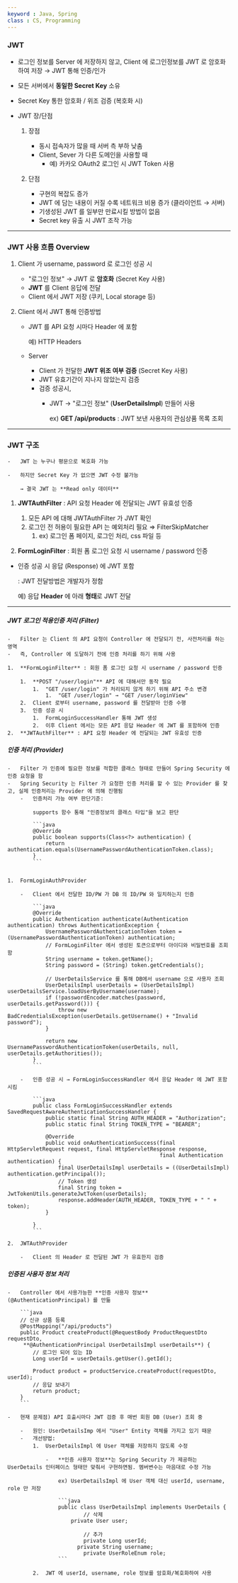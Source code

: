 ```yaml
---
keyword : Java, Spring
class : CS, Programming
---
```



### JWT
- 로그인 정보를 Server 에 저장하지 않고, Client 에 로그인정보를 JWT 로 암호화하여 저장 → JWT 통해 인증/인가

-   모든 서버에서 **동일한 Secret Key** 소유
-   Secret Key 통한 암호화 / 위조 검증 (복호화 시)
-   JWT 장/단점
    1.  장점
        
        -   동시 접속자가 많을 때 서버 측 부하 낮춤
        -   Client, Sever 가 다른 도메인을 사용할 때
            -   예) 카카오 OAuth2 로그인 시 JWT Token 사용
    2.  단점
        
        -   구현의 복잡도 증가
        -   JWT 에 담는 내용이 커질 수록 네트워크 비용 증가 (클라이언트 → 서버)
        -   기생성된 JWT 를 일부만 만료시킬 방법이 없음
        -   Secret key 유출 시 JWT 조작 가능

---

### JWT 사용 흐름 Overview
1.  Client 가 username, password 로 로그인 성공 시
    -   "로그인 정보" → JWT 로 **암호화** (Secret Key 사용)
    -   **JWT** 를 Client 응답에 전달
	-  Client 에서 JWT 저장 (쿠키, Local storage 등)

2.  Client 에서 JWT 통해 인증방법
    -  JWT 를 API 요청 시마다 Header 에 포함
        
        예) HTTP Headers
    -   Server
	    -  Client 가 전달한 **JWT 위조 여부 검증** (Secret Key 사용)
	    -   JWT 유효기간이 지나지 않았는지 검증
	    -   검증 성공시,
	        -   JWT → "로그인 정보" (**UserDetailsImpl**) 만들어 사용
	            
	            ex) **GET /api/products** : JWT 보낸 사용자의 관심상품 목록 조회


---

### JWT 구조
    -   JWT 는 누구나 평문으로 복호화 가능
        
    -   하지만 Secret Key 가 없으면 JWT 수정 불가능
        
        → 결국 JWT 는 **Read only 데이터**



1.  **JWTAuthFilter** : API 요청 Header 에 전달되는 JWT 유효성 인증
    1.  모든 API 에 대해 JWTAuthFilter 가 JWT 확인
    2.  로그인 전 허용이 필요한 API 는 예외처리 필요 ⇒ FilterSkipMatcher
        1.  ex) 로그인 폼 페이지, 로그인 처리, css 파일 등


2.  **FormLoginFilter** : 회원 폼 로그인 요청 시 username / password 인증

-   인증 성공 시 응답 (Response) 에 JWT 포함
    
    : JWT 전달방법은 개발자가 정함
    
    예) 응답 **Header** 에 아래 **형태**로 JWT 전달


---

##### JWT 로그인 적용인증 처리 (Filter)
    
    -   Filter 는 Client 의 API 요청이 Controller 에 전달되기 전, 사전처리를 하는 영역
    -   즉, Controller 에 도달하기 전에 인증 처리를 하기 위해 사용
    
    1.  **FormLoginFilter** : 회원 폼 로그인 요청 시 username / password 인증
        
        1.  **POST "/user/login"** API 에 대해서만 동작 필요
            1.  "GET /user/login" 가 처리되지 않게 하기 위해 API 주소 변경
                1.  "GET /user/login" → "GET /user/loginView"
        2.  Client 로부터 username, password 를 전달받아 인증 수행
        3.  인증 성공 시
            1.  FormLoginSuccessHandler 통해 JWT 생성
            2.  이후 Client 에서는 모든 API 응답 Header 에 JWT 를 포함하여 인증
    2.  **JWTAuthFilter** : API 요청 Header 에 전달되는 JWT 유효성 인증


##### 인증 처리 (Provider)
    
    -   Filter 가 인증에 필요한 정보를 적합한 클래스 형태로 만들어 Spring Security 에 인증 요청을 함
    -   Spring Security 는 Filter 가 요청한 인증 처리를 할 수 있는 Provider 를 찾고, 실제 인증처리는 Provider 에 의해 진행됨
        -   인증처리 가능 여부 판단기준:
            
            supports 함수 통해 "인증정보의 클래스 타입"을 보고 판단
            
            ```java
            @Override
            public boolean supports(Class<?> authentication) {
                return authentication.equals(UsernamePasswordAuthenticationToken.class);
            }
            ```
            
    
    1.  FormLoginAuthProvider
        
        -   Client 에서 전달한 ID/PW 가 DB 의 ID/PW 와 일치하는지 인증
            
            ```java
            @Override
            public Authentication authenticate(Authentication authentication) throws AuthenticationException {
                UsernamePasswordAuthenticationToken token = (UsernamePasswordAuthenticationToken) authentication;
                // FormLoginFilter 에서 생성된 토큰으로부터 아이디와 비밀번호를 조회함
                String username = token.getName();
                String password = (String) token.getCredentials();
            
                // UserDetailsService 를 통해 DB에서 username 으로 사용자 조회
                UserDetailsImpl userDetails = (UserDetailsImpl) userDetailsService.loadUserByUsername(username);
                if (!passwordEncoder.matches(password, userDetails.getPassword())) {
                    throw new BadCredentialsException(userDetails.getUsername() + "Invalid password");
                }
            
                return new UsernamePasswordAuthenticationToken(userDetails, null, userDetails.getAuthorities());
            }
            ```
            
        -   인증 성공 시 → FormLoginSuccessHandler 에서 응답 Header 에 JWT 포함시킴
            
            ```java
            public class FormLoginSuccessHandler extends SavedRequestAwareAuthenticationSuccessHandler {
                public static final String AUTH_HEADER = "Authorization";
                public static final String TOKEN_TYPE = "BEARER";
            
                @Override
                public void onAuthenticationSuccess(final HttpServletRequest request, final HttpServletResponse response,
                                                    final Authentication authentication) {
                    final UserDetailsImpl userDetails = ((UserDetailsImpl) authentication.getPrincipal());
                    // Token 생성
                    final String token = JwtTokenUtils.generateJwtToken(userDetails);
                    response.addHeader(AUTH_HEADER, TOKEN_TYPE + " " + token);
                }
            
            }
            ```
            
    2.  JWTAuthProvider
        
        -   Client 의 Header 로 전달된 JWT 가 유효한지 검증


##### 인증된 사용자 정보 처리
    -   Controller 에서 사용가능한 **인증 사용자 정보** (@AuthenticationPrincipal) 를 만듦
        
        ```java
        // 신규 상품 등록
        @PostMapping("/api/products")
        public Product createProduct(@RequestBody ProductRequestDto requestDto,
         **@AuthenticationPrincipal UserDetailsImpl userDetails**) {
            // 로그인 되어 있는 ID
            Long userId = userDetails.getUser().getId();
        
            Product product = productService.createProduct(requestDto, userId);
            // 응답 보내기
            return product;
        }
        ```
        
    -   현재 문제점) API 호출시마다 JWT 검증 후 매번 회원 DB (User) 조회 중
        
        -   원인: UserDetailsImp 에서 "User" Entity 객체를 가지고 있기 때문
        -   개선방법:
            1.  UserDetailsImpl 에 User 객체를 저장하지 않도록 수정
                
                -   **인증 사용자 정보**는 Spring Security 가 제공하는 UserDetails 인터페이스 형태만 맞춰서 구현하면됨. 멤버변수는 마음대로 수정 가능
                    
                    ex) UserDetailsImpl 에 User 객체 대신 userId, username, role 만 저장
                    
                    ```java
                    public class UserDetailsImpl implements UserDetails {
                    		// 삭제
                        private User user;
                    
                    		// 추가
                    		private Long userId;
                    	  private String username;
                    		private UserRoleEnum role;
                    ```
                    
            2.  JWT 에 userId, username, role 정보를 암호화/복호화하여 사용